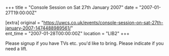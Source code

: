 +++
title = "Console Session on Sat 27th January 2007"
date = "2007-01-27T19:00:00Z"

[extra]
original = "https://uwcs.co.uk/events/console-session-on-sat-27th-january-2007-1474488989561/"    
ent_time = "2007-01-28T00:00:00Z"
location = "LIB2"
+++

Please signup if you have TVs etc. you'd like to bring. Please indicate if you need a lift.

